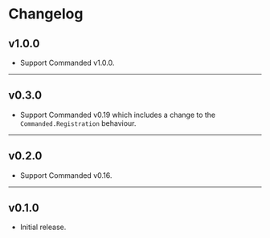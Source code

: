 # Changelog

## v1.0.0

- Support Commanded v1.0.0.

---

## v0.3.0

- Support Commanded v0.19 which includes a change to the `Commanded.Registration` behaviour.

---

## v0.2.0

- Support Commanded v0.16.

---

## v0.1.0

- Initial release.
